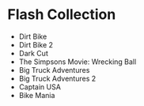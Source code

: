 # Flash Collection

- Dirt Bike
- Dirt Bike 2
- Dark Cut
- The Simpsons Movie: Wrecking Ball
- Big Truck Adventures
- Big Truck Adventures 2
- Captain USA
- Bike Mania
